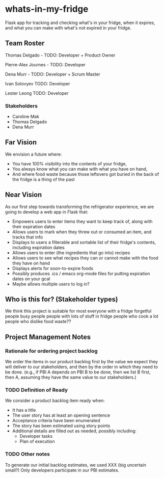 # whats-in-my-fridge
Flask app for tracking and checking what's in your fridge, when it expires, and what you can make with what's not expired in your fridge.

## Team Roster
Thomas Delgado - TODO: Developer + Product Owner

Pierre-Alex Journes - TODO: Developer

Dena Murr - TODO: Developer + Scrum Master

Ivan Solovyev TODO: Developer

Lester Leong TODO: Developer

### Stakeholders
* Caroline Mak
* Thomas Delgado
* Dena Murr

## Far Vision
We envision a future where:
* You have 100% visibility into the contents of your fridge,
* You always know what you can make with what you have on hand,
* And where food waste because those leftovers got buried in the back of the fridge is a thing of the past

## Near Vision
As our first step towards transforming the refrigerator experience, we are going to develop a web app in Flask that:
* Empowers users to enter items they want to keep track of, along with their expiration dates
* Allows users to mark when they threw out or consumed an item, and tracks that info
* Displays to users a filterable and sortable list of their fridge's contents, including expiration dates
* Allows users to enter (the ingredients that go into) recipes
* Allows users to see what recipes they can or cannot make with the food they have on hand
* Displays alerts for soon-to-expire foods
* Possibly produces .ics / emacs org-mode files for putting expiration dates on your gcal
* Maybe allows multiple users to log in?

## Who is this for? (Stakeholder types)
We think this project is suitable for most everyone with a fridge
forgetful people
busy people
people with lots of stuff in fridge
people who cook a lot
people who dislike food waste??

## Project Management Notes

### Rationale for ordering project backlog
We order the items in our product backlog first by the value we expect they will deliver to our stakeholders, and then by the order in which they need to be done. (e.g., if PBI A depends on PBI B to be done, then we list B first, then A, assuming they have the same value to our stakeholders.) 

### TODO Definition of Ready
We consider a product backlog item ready when:
* It has a title
* The user story has at least an opening sentence
* Acceptance criteria have been enumerated
* The story has been estimated using story points
* Additional details are filled out as needed, possibly including:
    * Developer tasks
    * Plan of execution
 
### TODO Other notes
To generate our initial backlog estimates, we used XXX (big uncertain small?)
Only developers participate in our PBI estimates.
